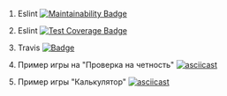 1. Eslint
[![Maintainability Badge](https://api.codeclimate.com/v1/badges/a99a88d28ad37a79dbf6/maintainability)](https://codeclimate.com/github/codeclimate/codeclimate/maintainability)

2. Eslint 
[![Test Coverage Badge](https://api.codeclimate.com/v1/badges/a99a88d28ad37a79dbf6/test_coverage)](https://codeclimate.com/github/codeclimate/codeclimate/test_coverage)

3. Travis
[![Badge](https://travis-ci.org/AnastasiaTetyueva/project-lvl1-s478.svg?branch=master)](https://travis-ci.org/AnastasiaTetyueva/project-lvl1-s478)

4. Пример игры на "Проверка на четность"
[![asciicast](https://asciinema.org/a/TzJJy9dDR75kouD8TWLwSwb7P.svg)](https://asciinema.org/a/TzJJy9dDR75kouD8TWLwSwb7P)

5. Пример игры "Калькулятор"
[![asciicast](https://asciinema.org/a/j6u1YRUaOAZfUTIMo6kiJDApu.svg)](https://asciinema.org/a/j6u1YRUaOAZfUTIMo6kiJDApu)
